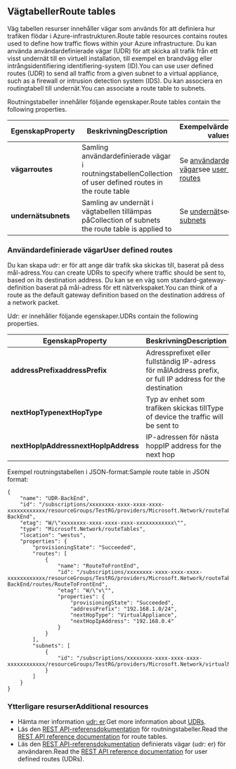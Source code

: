 ## <a name="route-tables"></a><span data-ttu-id="50761-101">Vägtabeller</span><span class="sxs-lookup"><span data-stu-id="50761-101">Route tables</span></span>
<span data-ttu-id="50761-102">Väg tabellen resurser innehåller vägar som används för att definiera hur trafiken flödar i Azure-infrastrukturen.</span><span class="sxs-lookup"><span data-stu-id="50761-102">Route table resources contains routes used to define how traffic flows within your Azure infrastructure.</span></span> <span data-ttu-id="50761-103">Du kan använda användardefinierade vägar (UDR) för att skicka all trafik från ett visst undernät till en virtuell installation, till exempel en brandvägg eller intrångsidentifiering identifiering-system (ID).</span><span class="sxs-lookup"><span data-stu-id="50761-103">You can use user defined routes (UDR) to send all traffic from a given subnet to a virtual appliance, such as a firewall or intrusion detection system (IDS).</span></span> <span data-ttu-id="50761-104">Du kan associera en routingtabell till undernät.</span><span class="sxs-lookup"><span data-stu-id="50761-104">You can associate a route table to subnets.</span></span> 

<span data-ttu-id="50761-105">Routningstabeller innehåller följande egenskaper.</span><span class="sxs-lookup"><span data-stu-id="50761-105">Route tables contain the following properties.</span></span>

| <span data-ttu-id="50761-106">Egenskap</span><span class="sxs-lookup"><span data-stu-id="50761-106">Property</span></span> | <span data-ttu-id="50761-107">Beskrivning</span><span class="sxs-lookup"><span data-stu-id="50761-107">Description</span></span> | <span data-ttu-id="50761-108">Exempelvärden</span><span class="sxs-lookup"><span data-stu-id="50761-108">Sample values</span></span> |
| --- | --- | --- |
| <span data-ttu-id="50761-109">**vägar**</span><span class="sxs-lookup"><span data-stu-id="50761-109">**routes**</span></span> |<span data-ttu-id="50761-110">Samling användardefinierade vägar i routningstabellen</span><span class="sxs-lookup"><span data-stu-id="50761-110">Collection of user defined routes in the route table</span></span> |<span data-ttu-id="50761-111">Se [användardefinierade vägar](#User-defined-routes)</span><span class="sxs-lookup"><span data-stu-id="50761-111">see [user defined routes](#User-defined-routes)</span></span> |
| <span data-ttu-id="50761-112">**undernät**</span><span class="sxs-lookup"><span data-stu-id="50761-112">**subnets**</span></span> |<span data-ttu-id="50761-113">Samling av undernät i vägtabellen tillämpas på</span><span class="sxs-lookup"><span data-stu-id="50761-113">Collection of subnets the route table is applied to</span></span> |<span data-ttu-id="50761-114">Se [undernät](#Subnets)</span><span class="sxs-lookup"><span data-stu-id="50761-114">see [subnets](#Subnets)</span></span> |

### <a name="user-defined-routes"></a><span data-ttu-id="50761-115">Användardefinierade vägar</span><span class="sxs-lookup"><span data-stu-id="50761-115">User defined routes</span></span>
<span data-ttu-id="50761-116">Du kan skapa udr: er för att ange där trafik ska skickas till, baserat på dess mål-adress.</span><span class="sxs-lookup"><span data-stu-id="50761-116">You can create UDRs to specify where traffic should be sent to, based on its destination address.</span></span> <span data-ttu-id="50761-117">Du kan se en väg som standard-gateway-definition baserat på mål-adress för ett nätverkspaket.</span><span class="sxs-lookup"><span data-stu-id="50761-117">You can think of a route as the default gateway definition based on the destination address of a network packet.</span></span>

<span data-ttu-id="50761-118">Udr: er innehåller följande egenskaper.</span><span class="sxs-lookup"><span data-stu-id="50761-118">UDRs contain the following properties.</span></span> 

| <span data-ttu-id="50761-119">Egenskap</span><span class="sxs-lookup"><span data-stu-id="50761-119">Property</span></span> | <span data-ttu-id="50761-120">Beskrivning</span><span class="sxs-lookup"><span data-stu-id="50761-120">Description</span></span> | <span data-ttu-id="50761-121">Exempelvärden</span><span class="sxs-lookup"><span data-stu-id="50761-121">Sample values</span></span> |
| --- | --- | --- |
| <span data-ttu-id="50761-122">**addressPrefix**</span><span class="sxs-lookup"><span data-stu-id="50761-122">**addressPrefix**</span></span> |<span data-ttu-id="50761-123">Adressprefixet eller fullständig IP-adress för mål</span><span class="sxs-lookup"><span data-stu-id="50761-123">Address prefix, or full IP address for the destination</span></span> |<span data-ttu-id="50761-124">192.168.1.0/24, 192.168.1.101</span><span class="sxs-lookup"><span data-stu-id="50761-124">192.168.1.0/24, 192.168.1.101</span></span> |
| <span data-ttu-id="50761-125">**nextHopType**</span><span class="sxs-lookup"><span data-stu-id="50761-125">**nextHopType**</span></span> |<span data-ttu-id="50761-126">Typ av enhet som trafiken skickas till</span><span class="sxs-lookup"><span data-stu-id="50761-126">Type of device the traffic will be sent to</span></span> |<span data-ttu-id="50761-127">VirtualAppliance, VPN-Gateway, Internet</span><span class="sxs-lookup"><span data-stu-id="50761-127">VirtualAppliance, VPN Gateway, Internet</span></span> |
| <span data-ttu-id="50761-128">**nextHopIpAddress**</span><span class="sxs-lookup"><span data-stu-id="50761-128">**nextHopIpAddress**</span></span> |<span data-ttu-id="50761-129">IP-adressen för nästa hopp</span><span class="sxs-lookup"><span data-stu-id="50761-129">IP address for the next hop</span></span> |<span data-ttu-id="50761-130">192.168.1.4</span><span class="sxs-lookup"><span data-stu-id="50761-130">192.168.1.4</span></span> |

<span data-ttu-id="50761-131">Exempel routningstabellen i JSON-format:</span><span class="sxs-lookup"><span data-stu-id="50761-131">Sample route table in JSON format:</span></span>

    {
        "name": "UDR-BackEnd",
        "id": "/subscriptions/xxxxxxxx-xxxx-xxxx-xxxx-xxxxxxxxxxxx/resourceGroups/TestRG/providers/Microsoft.Network/routeTables/UDR-BackEnd",
        "etag": "W/\"xxxxxxxx-xxxx-xxxx-xxxx-xxxxxxxxxxxx\"",
        "type": "Microsoft.Network/routeTables",
        "location": "westus",
        "properties": {
            "provisioningState": "Succeeded",
            "routes": [
                {
                    "name": "RouteToFrontEnd",
                    "id": "/subscriptions/xxxxxxxx-xxxx-xxxx-xxxx-xxxxxxxxxxxx/resourceGroups/TestRG/providers/Microsoft.Network/routeTables/UDR-BackEnd/routes/RouteToFrontEnd",
                    "etag": "W/\"v\"",
                    "properties": {
                        "provisioningState": "Succeeded",
                        "addressPrefix": "192.168.1.0/24",
                        "nextHopType": "VirtualAppliance",
                        "nextHopIpAddress": "192.168.0.4"
                    }
                }
            ],
            "subnets": [
                {
                    "id": "/subscriptions/xxxxxxxx-xxxx-xxxx-xxxx-xxxxxxxxxxxx/resourceGroups/TestRG/providers/Microsoft.Network/virtualNetworks/TestVNet/subnets/BackEnd"
                }
            ]
        }
    }

### <a name="additional-resources"></a><span data-ttu-id="50761-132">Ytterligare resurser</span><span class="sxs-lookup"><span data-stu-id="50761-132">Additional resources</span></span>
* <span data-ttu-id="50761-133">Hämta mer information [udr: er](../articles/virtual-network/virtual-networks-udr-overview.md).</span><span class="sxs-lookup"><span data-stu-id="50761-133">Get more information about [UDRs](../articles/virtual-network/virtual-networks-udr-overview.md).</span></span>
* <span data-ttu-id="50761-134">Läs den [REST API-referensdokumentation](https://msdn.microsoft.com/library/azure/mt502549.aspx) för routningstabeller.</span><span class="sxs-lookup"><span data-stu-id="50761-134">Read the [REST API reference documentation](https://msdn.microsoft.com/library/azure/mt502549.aspx) for route tables.</span></span>
* <span data-ttu-id="50761-135">Läs den [REST API-referensdokumentation](https://msdn.microsoft.com/library/azure/mt502539.aspx) definierats vägar (udr: er) för användaren.</span><span class="sxs-lookup"><span data-stu-id="50761-135">Read the [REST API reference documentation](https://msdn.microsoft.com/library/azure/mt502539.aspx) for user defined routes (UDRs).</span></span>

